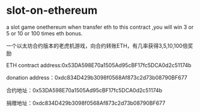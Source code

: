 # slot-on-ethereum
a slot game onethereum
when transfer eth to this contract ,you will win 3 or 5 or 10 or 100 times eth bonus.

一个以太坊合约版本的老虎机游戏，向合约转账ETH，有几率获得3,5,10,100倍奖励

ETH contract address:0x53DA598E70a1505Ad95cBF17fc5DCA0d2c51174b

donation address：0xdc834D429b3098f0568Af873c2d73b08790BF677


合约地址：0x53DA598E70a1505Ad95cBF17fc5DCA0d2c51174b

捐赠地址：0xdc834D429b3098f0568Af873c2d73b08790BF677
